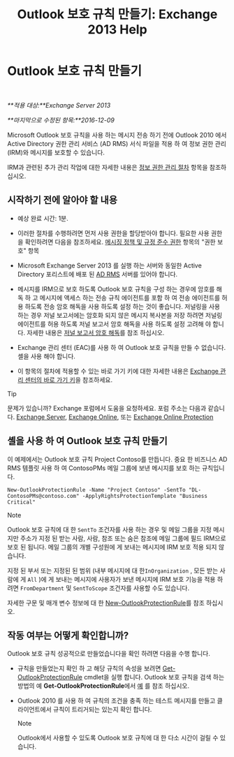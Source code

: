 ﻿---
title: 'Outlook 보호 규칙 만들기: Exchange 2013 Help'
TOCTitle: Outlook 보호 규칙 만들기
ms:assetid: da64750d-faaf-44de-ad8c-888eba7fbdbf
ms:mtpsurl: https://technet.microsoft.com/ko-kr/library/Dd638196(v=EXCHG.150)
ms:contentKeyID: 50484268
ms.date: 05/22/2018
mtps_version: v=EXCHG.150
ms.translationtype: MT
---

# Outlook 보호 규칙 만들기

 

_**적용 대상:**Exchange Server 2013_

_**마지막으로 수정된 항목:**2016-12-09_

Microsoft Outlook 보호 규칙을 사용 하는 메시지 전송 하기 전에 Outlook 2010 에서 Active Directory 권한 관리 서비스 (AD RMS) 서식 파일을 적용 하 여 정보 권한 관리 (IRM)와 메시지를 보호할 수 있습니다.

IRM과 관련된 추가 관리 작업에 대한 자세한 내용은 [정보 권한 관리 절차](information-rights-management-procedures-exchange-2013-help.md) 항목을 참조하십시오.

## 시작하기 전에 알아야 할 내용

  - 예상 완료 시간: 1분.

  - 이러한 절차를 수행하려면 먼저 사용 권한을 할당받아야 합니다. 필요한 사용 권한을 확인하려면 다음을 참조하세요. [메시징 정책 및 규정 준수 권한](messaging-policy-and-compliance-permissions-exchange-2013-help.md) 항목의 "권한 보호" 항목

  - Microsoft Exchange Server 2013 를 실행 하는 서버와 동일한 Active Directory 포리스트에 배포 된 [AD RMS](https://technet.microsoft.com/en-us/library/hh831364.aspx) 서버를 있어야 합니다.

  - 메시지를 IRM으로 보호 하도록 Outlook 보호 규칙을 구성 하는 경우에 암호를 해독 하 고 메시지에 액세스 하는 전송 규칙 에이전트를 포함 하 여 전송 에이전트를 허용 하도록 전송 암호 해독을 사용 하도록 설정 하는 것이 좋습니다. 저널링을 사용 하는 경우 저널 보고서에는 암호화 되지 않은 메시지 복사본을 저장 하려면 저널링 에이전트를 허용 하도록 저널 보고서 암호 해독을 사용 하도록 설정 고려해 야 합니다. 자세한 내용은 [저널 보고서 암호 해독](journal-report-decryption-exchange-2013-help.md)를 참조 하십시오.

  - Exchange 관리 센터 (EAC)를 사용 하 여 Outlook 보호 규칙을 만들 수 없습니다. 셸을 사용 해야 합니다.

  - 이 항목의 절차에 적용할 수 있는 바로 가기 키에 대한 자세한 내용은 [Exchange 관리 센터의 바로 가기 키](keyboard-shortcuts-in-the-exchange-admin-center-exchange-online-protection-help.md)을 참조하세요.


> [!TIP]
> 문제가 있습니까? Exchange 포럼에서 도움을 요청하세요. 포럼 주소는 다음과 같습니다. <A href="https://go.microsoft.com/fwlink/p/?linkid=60612">Exchange Server</A>, <A href="https://go.microsoft.com/fwlink/p/?linkid=267542">Exchange Online</A>, 또는 <A href="https://go.microsoft.com/fwlink/p/?linkid=285351">Exchange Online Protection</A>



## 셸을 사용 하 여 Outlook 보호 규칙 만들기

이 예제에서는 Outlook 보호 규칙 Project Contoso를 만듭니다. 중요 한 비즈니스 AD RMS 템플릿 사용 하 여 ContosoPMs 메일 그룹에 보낸 메시지를 보호 하는 규칙입니다.

    New-OutlookProtectionRule -Name "Project Contoso" -SentTo "DL-ContosoPMs@contoso.com" -ApplyRightsProtectionTemplate "Business Critical"


> [!NOTE]
> Outlook 보호 규칙에 대 한 <CODE>SentTo</CODE> 조건자를 사용 하는 경우 및 메일 그룹을 지정 메시지만 주소가 지정 된 받는 사람, 사람, 참조 또는 숨은 참조에 메일 그룹에 필드 IRM으로 보호 된 됩니다. 메일 그룹의 개별 구성원에 게 보내는 메시지에 IRM 보호 적용 되지 않습니다.



지정 된 부서 또는 지정된 된 범위 (내부 메시지에 대 한`InOrganization` , 모든 받는 사람에 게 `All` )에 게 보내는 메시지에 사용자가 보낸 메시지에 IRM 보호 기능을 적용 하려면 `FromDepartment` 및 `SentToScope` 조건자를 사용할 수도 있습니다.

자세한 구문 및 매개 변수 정보에 대 한 [New-OutlookProtectionRule](https://technet.microsoft.com/ko-kr/library/dd298182\(v=exchg.150\))를 참조 하십시오.

## 작동 여부는 어떻게 확인합니까?

Outlook 보호 규칙 성공적으로 만들었습니다을 확인 하려면 다음을 수행 합니다.

  - 규칙을 만들었는지 확인 하 고 해당 규칙의 속성을 보려면 [Get-OutlookProtectionRule](https://technet.microsoft.com/ko-kr/library/dd298004\(v=exchg.150\)) cmdlet을 실행 합니다. Outlook 보호 규칙을 검색 하는 방법의 예 **Get-OutlookProtectionRule**에서 [예](https://technet.microsoft.com/ko-kr/dd298004\(exchg.150\)#examples) 를 참조 하십시오.

  - Outlook 2010 를 사용 하 여 규칙의 조건을 충족 하는 테스트 메시지를 만들고 클라이언트에서 규칙이 트리거되는 있는지 확인 합니다.
    

    > [!NOTE]
    > Outlook에서 사용할 수 있도록 Outlook 보호 규칙에 대 한 다소 시간이 걸릴 수 있습니다.


